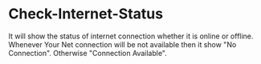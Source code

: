 # Check-Internet-Status
It will show the status of internet connection whether it is online or offline.
Whenever Your Net connection will be not available then it show "No Connection".
Otherwise "Connection Available".

